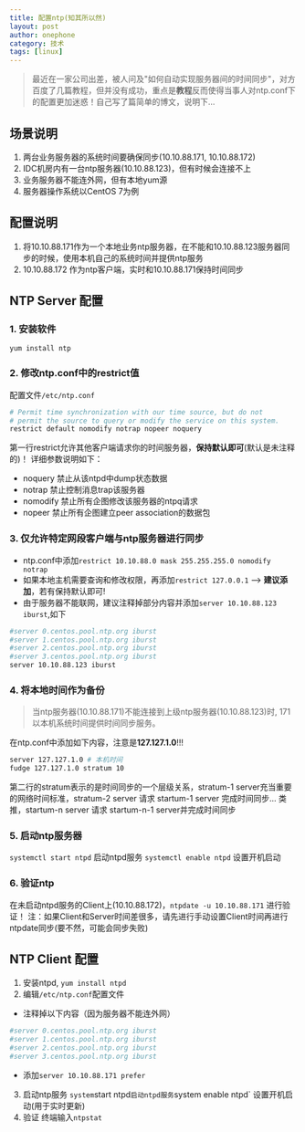 ```yaml
---
title: 配置ntp(知其所以然)
layout: post
author: onephone
category: 技术
tags: [linux]
---
```


> 最近在一家公司出差，被人问及"如何自动实现服务器间的时间同步"，对方百度了几篇教程，但并没有成功，重点是**教程**反而使得当事人对ntp.conf下的配置更加迷惑！自己写了篇简单的博文，说明下...

## 场景说明

1. 两台业务服务器的系统时间要确保同步(10.10.88.171, 10.10.88.172)
2. IDC机房内有一台ntp服务器(10.10.88.123)，但有时候会连接不上
3. 业务服务器不能连外网，但有本地yum源
3. 服务器操作系统以CentOS 7为例

## 配置说明

1. 将10.10.88.171作为一个本地业务ntp服务器，在不能和10.10.88.123服务器同步的时候，使用本机自己的系统时间并提供ntp服务
2. 10.10.88.172 作为ntp客户端，实时和10.10.88.171保持时间同步

## NTP Server 配置

### 1. 安装软件

`yum install ntp`

### 2. 修改ntp.conf中的restrict值

配置文件`/etc/ntp.conf`
```bash
# Permit time synchronization with our time source, but do not
# permit the source to query or modify the service on this system.
restrict default nomodify notrap nopeer noquery
```
第一行restrict允许其他客户端请求你的时间服务器，**保持默认即可**(默认是未注释的)！
详细参数说明如下：

- noquery 禁止从该ntpd中dump状态数据
- notrap 禁止控制消息trap该服务器
- nomodify 禁止所有企图修改该服务器的ntpq请求
- nopeer 禁止所有企图建立peer association的数据包

### 3. 仅允许特定网段客户端与ntp服务器进行同步

- ntp.conf中添加`restrict 10.10.88.0 mask 255.255.255.0 nomodify notrap`
- 如果本地主机需要查询和修改权限，再添加`restrict 127.0.0.1` --> **建议添加**，若有保持默认即可!
- 由于服务器不能联网，建议注释掉部分内容并添加`server 10.10.88.123 iburst`,如下
```bash
#server 0.centos.pool.ntp.org iburst
#server 1.centos.pool.ntp.org iburst
#server 2.centos.pool.ntp.org iburst
#server 3.centos.pool.ntp.org iburst
server 10.10.88.123 iburst
```

### 4. 将本地时间作为备份

> 当ntp服务器(10.10.88.171)不能连接到上级ntp服务器(10.10.88.123)时, 171以本机系统时间提供时间同步服务。

在ntp.conf中添加如下内容，注意是**127.127.1.0**!!!
```bash
server 127.127.1.0 # 本机时间
fudge 127.127.1.0 stratum 10
```
第二行的stratum表示的是时间同步的一个层级关系，stratum-1 server充当重要的网络时间标准，stratum-2 server 请求 startum-1 server 完成时间同步... 类推，startum-n server 请求 startum-n-1 server并完成时间同步


### 5. 启动ntp服务器

`systemctl start ntpd` 启动ntpd服务
`systemctl enable ntpd` 设置开机启动

### 6. 验证ntp
在未启动ntpd服务的Client上(10.10.88.172)，`ntpdate -u 10.10.88.171` 进行验证！
注：如果Client和Server时间差很多，请先进行手动设置Client时间再进行ntpdate同步(要不然，可能会同步失败)


## NTP Client 配置
1. 安装ntpd, `yum install ntpd`
2. 编辑`/etc/ntp.conf`配置文件
- 注释掉以下内容（因为服务器不能连外网）
```bash
#server 0.centos.pool.ntp.org iburst
#server 1.centos.pool.ntp.org iburst
#server 2.centos.pool.ntp.org iburst
#server 3.centos.pool.ntp.org iburst
```
- 添加`server 10.10.88.171 prefer`
3. 启动ntp服务
`system`start ntpd` 启动ntpd服务
`system enable ntpd` 设置开机启动(用于实时更新)
4. 验证
终端输入`ntpstat`
